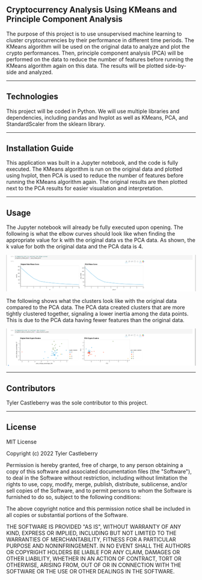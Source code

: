 ## Cryptocurrency Analysis Using KMeans and Principle Component Analysis

The purpose of this project is to use unsupervised machine learning to cluster cryptocurrencies by their performance in different time periods. The KMeans algorithm will be used on the original data to analyze and plot the crypto performances. Then, principle component analysis (PCA) will be performed on the data to reduce the number of features before running the KMeans algorithm again on this data. The results will be plotted side-by-side and analyzed.

---

## Technologies

This project will be coded in Python. We will use multiple libraries and dependencies, including pandas and hvplot as well as KMeans, PCA, and StandardScaler from the sklearn library.

---

## Installation Guide

This application was built in a Jupyter notebook, and the code is fully executed. The KMeans algorithm is run on the original data and plotted using hvplot, then PCA is used to reduce the number of features before running the KMeans algorithm again. The original results are then plotted next to the PCA results for easier visualation and interpretation. 

---

## Usage

The Jupyter notebook will already be fully executed upon opening. The following is what the elbow curves should look like when finding the appropriate value for k with the original data vs the PCA data. As shown, the k value for both the original data and the PCA data is 4.

![elbow curves](https://raw.githubusercontent.com/tycastleberry/Challenge10/main/c10_elbow_curves.png)

The following shows what the clusters look like with the original data compared to the PCA data. The PCA data created clusters that are more tightly clustered together, signaling a lower inertia among the data points. This is due to the PCA data having fewer features than the original data.

![clusters](https://raw.githubusercontent.com/tycastleberry/Challenge10/main/c10_clusters.png)

---

## Contributors

Tyler Castleberry was the sole contributor to this project. 

---

## License

MIT License

Copyright (c) 2022 Tyler Castleberry

Permission is hereby granted, free of charge, to any person obtaining a copy
of this software and associated documentation files (the "Software"), to deal
in the Software without restriction, including without limitation the rights
to use, copy, modify, merge, publish, distribute, sublicense, and/or sell
copies of the Software, and to permit persons to whom the Software is
furnished to do so, subject to the following conditions:

The above copyright notice and this permission notice shall be included in all
copies or substantial portions of the Software.

THE SOFTWARE IS PROVIDED "AS IS", WITHOUT WARRANTY OF ANY KIND, EXPRESS OR
IMPLIED, INCLUDING BUT NOT LIMITED TO THE WARRANTIES OF MERCHANTABILITY,
FITNESS FOR A PARTICULAR PURPOSE AND NONINFRINGEMENT. IN NO EVENT SHALL THE
AUTHORS OR COPYRIGHT HOLDERS BE LIABLE FOR ANY CLAIM, DAMAGES OR OTHER
LIABILITY, WHETHER IN AN ACTION OF CONTRACT, TORT OR OTHERWISE, ARISING FROM,
OUT OF OR IN CONNECTION WITH THE SOFTWARE OR THE USE OR OTHER DEALINGS IN THE
SOFTWARE.